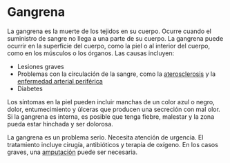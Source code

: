 Gangrena
========


La gangrena es la muerte de los tejidos en su cuerpo. Ocurre cuando el suministro de sangre no llega a una parte de su cuerpo. La gangrena puede ocurrir en la superficie del cuerpo, como la piel o al interior del cuerpo, como en los músculos o los órganos. Las causas incluyen:


* Lesiones graves
* Problemas con la circulación de la sangre, como la [aterosclerosis](https://medlineplus.gov/spanish/atherosclerosis.html) y la [enfermedad arterial periférica](https://medlineplus.gov/spanish/peripheralarterialdisease.html)
* Diabetes


Los síntomas en la piel pueden incluir manchas de un color azul o negro, dolor, entumecimiento y úlceras que producen una secreción con mal olor. Si la gangrena es interna, es posible que tenga fiebre, malestar y la zona pueda estar hinchada y ser dolorosa.


La gangrena es un problema serio. Necesita atención de urgencia. El tratamiento incluye cirugía, antibióticos y terapia de oxígeno. En los casos graves, una [amputación](https://medlineplus.gov/spanish/limbloss.html) puede ser necesaria.

